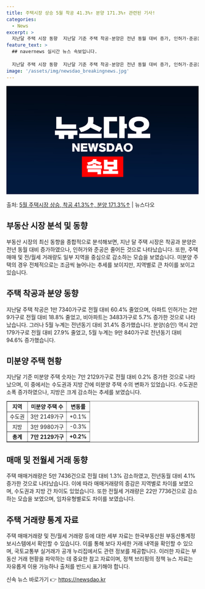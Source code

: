 ```yaml
---
title: 주택시장 상승 5월 착공 41.3%↑ 분양 171.3%↑ 관련된 기사!
categories:
  - News
excerpt: >
  지난달 주택 시장 동향  지난달 기준 주택 착공·분양은 전년 동월 대비 증가, 인허가·준공은 전년 동월 대비…
feature_text: >
  ## navernews 실시간 뉴스 속보입니다.

  지난달 주택 시장 동향  지난달 기준 주택 착공·분양은 전년 동월 대비 증가, 인허가·준공은 전년 동월 대비…
image: '/assets/img/newsdao_breakingnews.jpg'
---
```


![뉴스다오 속보](/assets/img/newsdao_breakingnews.jpg)

<p>출처: <a href="https://newsdao.kr/4506" rel="dofollow">5월 주택시장 상승, 착공 41.3%↑, 분양 171.3%↑</a> | 뉴스다오</p>

<h2 data-ke-size="size26">부동산 시장 분석 및 동향</h2>
부동산 시장의 최신 동향을 종합적으로 분석해보면, 지난 달 주택 시장은 착공과 분양은 전년 동월 대비 증가하였으나, 인허가와 준공은 줄어든 것으로 나타났습니다. 또한, 주택 매매 및 전/월세 거래량도 일부 지역을 중심으로 감소하는 모습을 보였습니다. 미분양 주택의 경우 전체적으로는 조금씩 늘어나는 추세를 보이지만, 지역별로 큰 차이를 보이고 있습니다.

<h2 data-ke-size="size26">주택 착공과 분양 동향</h2>
<p data-ke-size="size16">지난달 주택 착공은 1만 7340가구로 전월 대비 60.4% 줄었으며, 아파트 인허가는 2만 9가구로 전월 대비 18.8% 줄었고, 비아파트는 3483가구로 5.7% 증가한 것으로 나타났습니다. 그러나 5월 누계는 전년동기 대비 31.4% 증가했습니다. 분양(승인) 역시 2만 179가구로 전월 대비 27.9% 줄었고, 5월 누계는 9만 840가구로 전년동기 대비 94.6% 증가했습니다.</p>

<h2 data-ke-size="size26">미분양 주택 현황</h2>
<p data-ke-size="size16">지난달 기준 미분양 주택 숫자는 7만 2129가구로 전월 대비 0.2% 증가한 것으로 나타났으며, 이 중에서는 수도권과 지방 간에 미분양 주택 수의 변화가 있었습니다. 수도권은 소폭 증가하였으나, 지방은 크게 감소하는 추세를 보였습니다.</p>

<table style="width: 100%;" border="1">
<tbody>
<tr>
<td style="text-align: center; height: 17px;"><b>지역</b></td>
<td style="text-align: center; height: 17px;"><b>미분양 주택 수</b></td>
<td style="text-align: center; height: 17px;"><b>변동률</b></td>
</tr>
<tr>
<td style="text-align: center; height: 17px;">수도권</td>
<td style="text-align: center; height: 17px;">3만 2149가구</td>
<td style="text-align: center; height: 17px;">+0.1%</td>
</tr>
<tr>
<td style="text-align: center; height: 17px;">지방</td>
<td style="text-align: center; height: 17px;">3만 9980가구</td>
<td style="text-align: center; height: 17px;">-0.3%</td>
</tr>
<tr>
<td style="text-align: center; height: 17px;"><b>총계</b></td>
<td style="text-align: center; height: 17px;"><b>7만 2129가구</b></td>
<td style="text-align: center; height: 17px;"><b>+0.2%</b></td>
</tr>
</tbody>
</table>

<h2 data-ke-size="size26">매매 및 전월세 거래 동향</h2>
<p data-ke-size="size16">주택 매매거래량은 5만 7436건으로 전월 대비 1.3% 감소하였고, 전년동월 대비 4.1% 증가한 것으로 나타났습니다. 이에 따라 매매거래량의 증감은 지역별로 차이를 보였으며, 수도권과 지방 간 차이도 있었습니다. 또한 전월세 거래량은 22만 7736건으로 감소하는 모습을 보였으며, 임차유형별로도 차이를 보였습니다.</p>

<h2 data-ke-size="size26">주택 거래량 통계 자료</h2>
<p data-ke-size="size16">주택 매매거래량 및 전/월세 거래량 등에 대한 세부 자료는 한국부동산원 부동산통계정보시스템에서 확인할 수 있습니다. 이를 통해 보다 자세한 거래 내역을 확인할 수 있으며, 국토교통부 실거래가 공개 누리집에서도 관련 정보를 제공합니다. 이러한 자료는 부동산 거래 현황을 파악하는 데 중요한 참고 자료이며, 정책 브리핑의 정책 뉴스 자료는 자유롭게 이용 가능하나 출처를 반드시 표기해야 합니다.</p> 

신속 뉴스 바로가기 👉 <a href="https://newsdao.kr" rel="dofollow">https://newsdao.kr</a>


